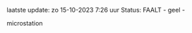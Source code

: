 laatste update: 
zo 15-10-2023  7:26   uur 
Status: FAALT - geel - 
<div class="service Y">microstation</div>